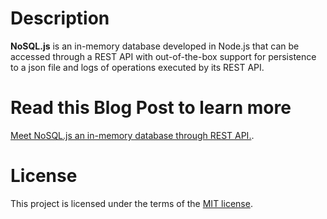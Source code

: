 # Description

**NoSQL.js** is an in-memory database developed in Node.js that can be accessed through a REST API with out-of-the-box support for persistence to a json file and logs of operations executed by its REST API.

# Read this Blog Post to learn more
[Meet NoSQL.js an in-memory database through REST API.](https://daillyresource.blogspot.com/2021/06/meet-nosqljs-in-memory-database-through.html).

# License

This project is licensed under the terms of the [MIT license](https://opensource.org/licenses/MIT).

